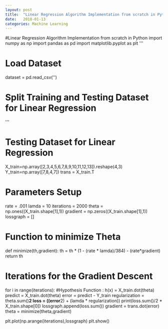 ```yaml
---
layout: post
title:  "Linear Regression Algorithm Implementation from scratch in Python"
date:   2018-01-13
categories: Machine Learning
---
```

#Linear Regression Algorithm Implementation from scratch in Python
import numpy as np
import pandas as pd
import matplotlib.pyplot as plt
'''
# Load Dataset
dataset = pd.read_csv('')

# Split Training  and Testing Dataset for Linear Regression


'''
# Testing  Dataset for Linear Regression
X_train=np.array([2,3,4,5,6,7,8,9,10,11,12,13]).reshape(4,3)
Y_train=np.array([7,8,4,7])
trans = X_train.T

# Parameters Setup
rate = .001
lamda = 10
iterations = 2000
theta = np.ones((X_train.shape[1],1))
gradient = np.zeros((X_train.shape[1],1))
lossgraph = []

# Function to minimize Theta
def minimize(th,gradient):
    th = th * (1 - (rate * lamda)/384) - (rate*gradient)
    return th

# Iterations for the Gradient Descent
for i in range(iterations):
     #Hypothesis Function : h(x) = X_train.dot(theta)
     predict = X_train.dot(theta)
     error = predict - Y_train
     regularization = theta.sum()**2
     loss = ((error**2) + (lamda * regularization))
     print(loss.sum()/2 * X_train.shape[0])
     lossgraph.append(loss.sum())
     gradient = trans.dot(error)
     theta = minimize(theta,gradient)

plt.plot(np.arange(iterations),lossgraph)
plt.show()
